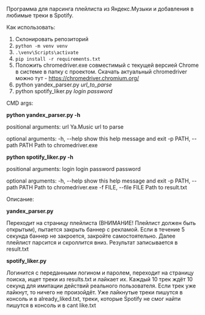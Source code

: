 Программа для парсинга плейлиста из Яндекс.Музыки и добавления в любимые треки в Spotify.

Как использовать:
1. Склонировать репозиторий
2. `python -m venv venv`
3. `.\venv\Scripts\activate`
4. `pip install -r requirements.txt`
5. Положить chromedriver.exe совместимый с текущей версией Chrome в системе в папку с проектом. Скачать актуальный chromedriver можно тут - https://chromedriver.chromium.org/
6. python yandex_parser.py _url_to_parse_
7. python spotify_liker.py _login_ _password_

CMD args:

**python yandex_parser.py -h** 

positional arguments:
  url                   Ya.Music url to parse

optional arguments:
  -h, --help            show this help message and exit
  -p PATH, --path PATH  Path to chromedriver.exe
  
**python spotify_liker.py -h**

positional arguments:
  login                 login
  password              password

optional arguments:
  -h, --help            show this help message and exit
  -p PATH, --path PATH  Path to chromedriver.exe
  -f FILE, --file FILE  Path to result.txt
  
Описание:

**yandex_parser.py**

Переходит на страницу плейлиста (ВНИМАНИЕ! Плейлист должен быть открытым), пытается закрыть баннер с рекламой. 
Если в течение 5 секунда баннер не закроется, закройте самостоятельно. Далее плейлист парсится и скроллится вниз. 
Результат записывается в result.txt

**spotify_liker.py**

Логинится с переданными логином и паролем, переходит на страницу поиска, ищет треки из results.txt и лайкает их. Каждый
10 трек ждёт 10 секунд для имитации действий реального пользователя. Если трек уже лайкнут, то ничего не произойдёт.
Уже лайкнутые треки пишутся в консоль и в already_liked.txt, треки, которые Spotify не смог найти пишутся в консоль и в 
cant like.txt